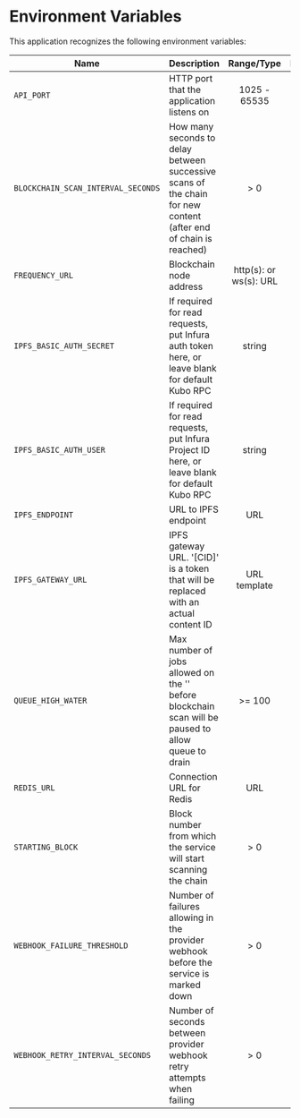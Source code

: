 # Environment Variables

This application recognizes the following environment variables:

| Name                               | Description                                                                                                        |       Range/Type       | Required? | Default |
| ---------------------------------- | ------------------------------------------------------------------------------------------------------------------ | :--------------------: | :-------: | :-----: |
| `API_PORT`                         | HTTP port that the application listens on                                                                          |      1025 - 65535      |           |  3000   |
| `BLOCKCHAIN_SCAN_INTERVAL_SECONDS` | How many seconds to delay between successive scans of the chain for new content (after end of chain is reached)    |          > 0           |           |    12   |
| `FREQUENCY_URL`                    | Blockchain node address                                                                                            | http(s): or ws(s): URL |     Y     |         |
| `IPFS_BASIC_AUTH_SECRET`           | If required for read requests, put Infura auth token here, or leave blank for default Kubo RPC                                                  |         string         |     N     |  blank  |
| `IPFS_BASIC_AUTH_USER`             | If required for read requests, put Infura Project ID here, or leave blank for default Kubo RPC                                                  |         string         |     N     |  blank  |
| `IPFS_ENDPOINT`                    | URL to IPFS endpoint                                                                                               |          URL           |     Y     |         |
| `IPFS_GATEWAY_URL`                 | IPFS gateway URL. '[CID]' is a token that will be replaced with an actual content ID                               |      URL template      |     Y     |         |
| `QUEUE_HIGH_WATER`                 | Max number of jobs allowed on the '' before blockchain scan will be paused to allow queue to drain |         >= 100         |           |  1000   |
| `REDIS_URL`                        | Connection URL for Redis                                                                                           |          URL           |     Y     |
| `STARTING_BLOCK`                   | Block number from which the service will start scanning the chain                                                  |          > 0           |           |    1    |
| `WEBHOOK_FAILURE_THRESHOLD`        | Number of failures allowing in the provider webhook before the service is marked down                              |          > 0           |           |    3    |
| `WEBHOOK_RETRY_INTERVAL_SECONDS`   | Number of seconds between provider webhook retry attempts when failing                                             |          > 0           |           |   10    |
